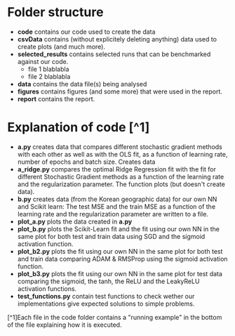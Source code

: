 # Folder structure
- **code** contains our code used to create the data
- **csvData** contains (without explicitely deleting anything) data used to create plots (and much more).
- **selected_results** contains selected runs that can be benchmarked against our code.
  - file 1 blablabla
  - file 2 blablabla
- **data** contains the data file(s) being analysed
- **figures** contains figures (and some more) that were used in the report.
- **report** contains the report.

# Explanation of code [^1]
- **a.py** creates data that compares different stochastic gradient methods with each other as well as with the OLS fit, as a function of learning rate, number of epochs and batch size. Creates data
- **a_ridge.py** compares the optimal Ridge Regression fit with the fit for different Stochastic Gradient methods as a function of the learning rate and the regularization parameter. The function plots (but doesn't create data).
- **b.py** creates data (from the Korean geographic data) for our own NN and Scikit learn: The test MSE and the train MSE as a function of the learning rate and the regularization parameter are written to a file. 
- **plot_a.py** plots the data created in **a.py**
- **plot_b.py** plots the Scikit-Learn fit and the fit using our own NN in the same plot for both test and train data using SGD and the sigmoid activation function.
- **plot_b2.py** plots the fit using our own NN in the same plot for both test and train data comparing ADAM & RMSProp using the sigmoid activation function.
- **plot_b3.py** plots the fit using our own NN in the same plot for test data comparing the sigmoid, the tanh, the ReLU and the LeakyReLU activation functions. 
- **test_functions.py** contain test functions to check wether our implementations give expected solutions to simple problems.

[^1]Each file in the code folder contains a "running example" in the bottom of the file explaining how it is executed.  
